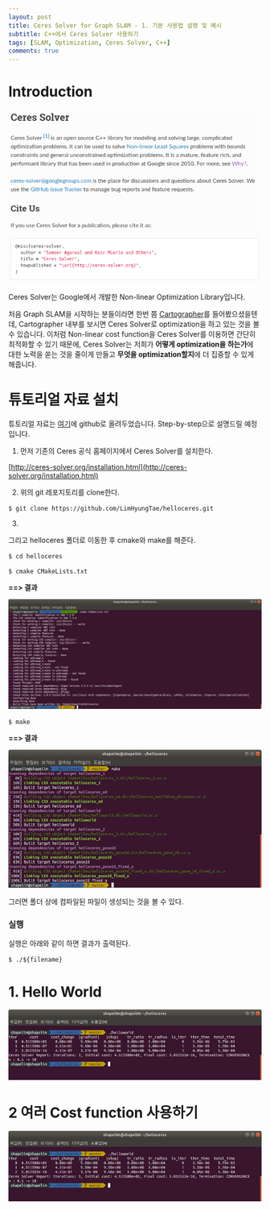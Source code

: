 ```yaml
---
layout: post
title: Ceres Solver for Graph SLAM - 1. 기본 사용법 설명 및 예시
subtitle: C++에서 Ceres Solver 사용하기
tags: [SLAM, Optimization, Ceres Solver, C++]
comments: true
---
```


# Introduction

![ceresintro](/img/ceres_intro.png)

Ceres Solver는 Google에서 개발한 Non-linear Optimization Library입니다. 

처음 Graph SLAM을 시작하는 분들이라면 한번 쯤 [Cartographer](https://opensource.googleblog.com/2016/10/introducing-cartographer.html)를 들어봤으셨을텐데, Cartographer 내부를 보시면 Ceres Solver로 optimization을 하고 있는 것을 볼 수 있습니다. 이처럼 Non-linear cost function을 Ceres Solver를 이용하면 간단히 최적화할 수 있기 때문에, Ceres Solver는 저희가 **어떻게 optimization을 하는가**에 대한 노력을 쏟는 것을 줄이게 만들고 **무엇을 optimization할지**에 더 집중할 수 있게 해줍니다.

# 튜토리얼 자료 설치

튜토리얼 자료는 [여기](https://github.com/LimHyungTae/helloceres)에 github로 올려두었습니다. Step-by-step으로 설명드릴 예정입니다.

1. 먼저 기존의 Ceres 공식 홈페이지에서 Ceres Solver를 설치한다.

[http://ceres-solver.org/installation.html](http://ceres-solver.org/installation.html)

2. 위의 git 레포지토리를 clone한다.

<pre><code>$ git clone https://github.com/LimHyungTae/helloceres.git</code></pre>

3. 

그리고 helloceres 폴더로 이동한 후 cmake와 make를 해준다.

<pre><code>$ cd helloceres</code></pre>


<pre><code>$ cmake CMakeLists.txt</code></pre>

**==> 결과**

![ceres](/img/ceres_cmake_CMakeLists.png)

<pre><code>$ make</code></pre>

**==> 결과**

![make](/img/ceres_make.png)

그러면 폴더 상에 컴파일된 파일이 생성되는 것을 볼 수 있다. 

### 실행

실행은 아래와 같이 하면 결과가 출력된다.

<pre><code>$ ./${filename}</code></pre>

# 1. Hello World

![hello_world](/img/ceres_hello_world.png)


# 2 여러 Cost function 사용하기



![hello_world](/img/ceres_hello_world.png)

